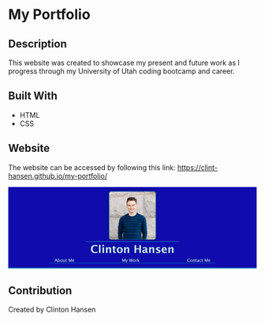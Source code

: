 # My Portfolio

## Description
This website was created to showcase my present and future work as I progress through my University of Utah coding bootcamp and career.


## Built With

* HTML
* CSS


## Website
The website can be accessed by following this link: https://clint-hansen.github.io/my-portfolio/

![Website Home and URL](assets/images/my-portfolio-project.png)


## Contribution
Created by Clinton Hansen